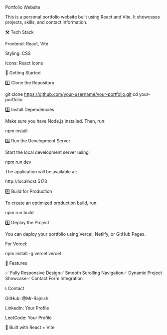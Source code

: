 Portfolio Website

This is a personal portfolio website built using React and Vite. It showcases projects, skills, and contact information.

🛠 Tech Stack

Frontend: React, Vite

Styling: CSS

Icons: React Icons

🚀 Getting Started

1️⃣ Clone the Repository

git clone https://github.com/your-username/your-portfolio.git
cd your-portfolio

2️⃣ Install Dependencies

Make sure you have Node.js installed. Then, run:

npm install

3️⃣ Run the Development Server

Start the local development server using:

npm run dev

The application will be available at:

http://localhost:5173

4️⃣ Build for Production

To create an optimized production build, run:

npm run build

5️⃣ Deploy the Project

You can deploy your portfolio using Vercel, Netlify, or GitHub Pages.

For Vercel:

npm install -g vercel
vercel

📌 Features

✅ Fully Responsive Design✅ Smooth Scrolling Navigation✅ Dynamic Project Showcase✅ Contact Form Integration

📞 Contact

GitHub: @Mr-Rajnish

LinkedIn: Your Profile

LeetCode: Your Profile

💙 Built with React + Vite

